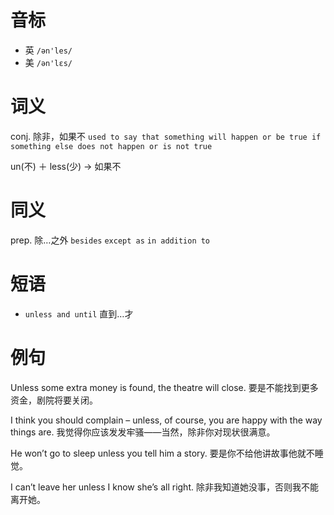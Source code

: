 # 音标

- 英 `/ən'les/`
- 美 `/ən'lɛs/`

# 词义

conj. 除非，如果不
`used to say that something will happen or be true if something else does not happen or is not true`



un(不) ＋ less(少) → 如果不

# 同义

prep. 除…之外
`besides` `except as` `in addition to`

# 短语

- `unless and until` 直到…才

# 例句

Unless some extra money is found, the theatre will close.
要是不能找到更多资金，剧院将要关闭。

I think you should complain – unless, of course, you are happy with the way things are.
我觉得你应该发发牢骚——当然，除非你对现状很满意。

He won’t go to sleep unless you tell him a story.
要是你不给他讲故事他就不睡觉。

I can’t leave her unless I know she’s all right.
除非我知道她没事，否则我不能离开她。


